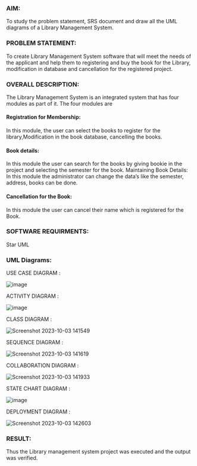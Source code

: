 
### AIM:
To study the problem statement, SRS document and draw all the UML diagrams of a Library Management System.
### PROBLEM STATEMENT:
To create Library Management System software that will meet the needs of the applicant
and help them to registering and buy the book for the Library, modification in database and
cancellation for the registered project.
### OVERALL DESCRIPTION:
The Library Management System is an integrated system that has four modules as part of
it. The four modules are
#### Registration for Membership:
In this module, the user can select the books to register for the library,Modification in the book
database, cancelling the books.
#### Book details:
In this module the user can search for the books by giving bookie in the project and selecting
the semester for the book.
Maintaining Book Details:
In this module the administrator can change the data’s like the semester, address, books can be
done.
#### Cancellation for the Book:
In this module the user can cancel their name which is registered for the Book.
### SOFTWARE REQUIRMENTS:
Star UML
### UML Diagrams:

USE CASE DIAGRAM : 

![image](https://github.com/NivethaKumar30/Library-Management/assets/119559844/2f5ff0e8-654b-4485-90fb-57ca0354f18f)


ACTIVITY DIAGRAM : 

![image](https://github.com/NivethaKumar30/Library-Management/assets/119559844/b81ae591-a9f5-4f89-8328-1780d3f439e8)


CLASS DIAGRAM :

![Screenshot 2023-10-03 141549](https://github.com/NivethaKumar30/Library-Management/assets/119559844/f7fd2f8c-48dc-4e1f-a31b-a8598d8d6d30)

SEQUENCE DIAGRAM : 

![Screenshot 2023-10-03 141619](https://github.com/NivethaKumar30/Library-Management/assets/119559844/696901de-1477-448c-9b1e-0d63585258dd)

COLLABORATION DIAGRAM :

![Screenshot 2023-10-03 141933](https://github.com/NivethaKumar30/Library-Management/assets/119559844/48ce019c-5699-4218-8be9-6eb43f7f5084)

STATE CHART DIAGRAM : 

![image](https://github.com/NivethaKumar30/Library-Management/assets/119559844/df9bf202-38a9-480d-98e9-344376754b62)

DEPLOYMENT DIAGRAM :

![Screenshot 2023-10-03 142603](https://github.com/NivethaKumar30/Library-Management/assets/119559844/4f316be5-1851-49a1-9e11-bfe09f8474f7)

### RESULT:
Thus the Library management system project was executed and the output was verified.
